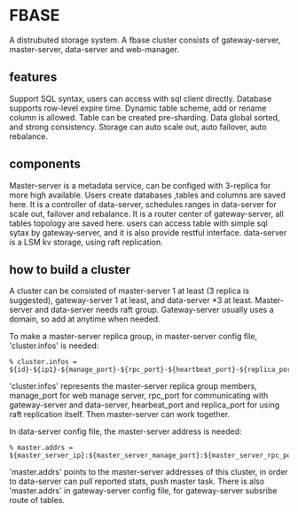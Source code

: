 # FBASE
A distrubuted storage system. A fbase cluster consists of gateway-server, master-server, data-server and web-manager. 

features
--------
Support SQL syntax, users can access with sql client directly.
Database supports row-level expire time.
Dynamic table scheme, add or rename column is allowed.
Table can be created pre-sharding.
Data global sorted, and strong consistency.
Storage can auto scale out, auto failover, auto rebalance.

components
----------
Master-server is a metadata service, can be configed with 3-replica for more high available. Users create databases ,tables and columns are saved here. It is a controller of data-server, schedules ranges in data-server for scale out, failover and rebalance. It is a router center of gateway-server, all tables topology are saved here.
users can access table with simple sql sytax by gateway-server, and it is also provide restful interface. 
data-server is a LSM kv storage, using raft replication.

how to build a cluster
----------------------
A cluster can be consisted of master-server 1 at least (3 replica is suggested), gateway-server 1 at least, and data-server *3 at least.
Master-server and data-server needs raft group. Gateway-server usually uses a domain, so add at anytime when needed.

To make a master-server replica group, in master-server config file, 'cluster.infos' is needed:

	% cluster.infos = ${id}-${ip1}-${manage_port}-${rpc_port}-${heartbeat_port}-${replica_port}:...*3

'cluster.infos' represents the master-server replica group members, manage_port for web manage server, rpc_port for communicating with gateway-server and data-server, hearbeat_port and replica_port for using raft replication itself.
Then master-server can work together.

In data-server config file, the master-server address is needed:

	% master.addrs = ${master_server_ip}:${master_server_manage_port}:${master_server_rpc_port};...*3

'master.addrs' points to the master-server addresses of this cluster, in order to data-server can pull reported stats, push master task.
There is also 'master.addrs' in gateway-server config file, for gateway-server subsribe route of tables.


